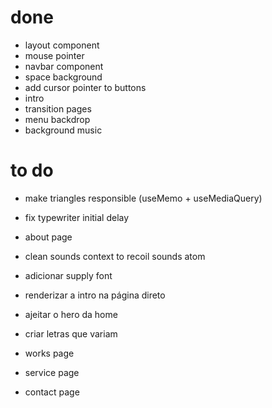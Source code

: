 # done

- layout component
- mouse pointer
- navbar component
- space background
- add cursor pointer to buttons
- intro
- transition pages
- menu backdrop
- background music

# to do

- make triangles responsible (useMemo + useMediaQuery)
- fix typewriter initial delay
- about page
- clean sounds context to recoil sounds atom

- adicionar supply font
- renderizar a intro na página direto
- ajeitar o hero da home
- criar letras que variam
- works page
- service page
- contact page
